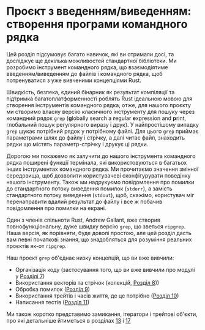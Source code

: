 # Проєкт з введенням/виведенням: створення програми командного рядка

Цей розділ підсумовує багато навичок, які ви отримали досі, та досліджує ще 
декілька можливостей стандартної бібліотеки. Ми розробимо інструмент командного
рядка, що взаємодіятиме введенням/виведенням до файлів і командного рядка, щоб
потренуватися з уже вивченими концепціями Rust.

Швидкість, безпека, єдиний бінарник як результат компіляції та підтримка 
багатоплатформенності роблять Rust ідеальною мовою для створення інструментів 
командного рядка, отже, для нашого проєкту ми створимо власну версію класичного 
інструменту для пошуку через командний рядок `grep` (**g**lobally search a 
**r**egular **e**xpression and **p**rint, глобальний пошук регулярного виразу і 
друк). У найпростішому випадку `grep` шукає потрібний рядок у потрібному файлі.
Для цього `grep` приймає параметрами шлях до файлу і стрічку, а далі читає файл,
знаходить рядки що містять параметр-стрічку і друкує ці рядки.

Дорогою ми покажемо як залучити до нашого інструмента командного рядка поширені
функції термінала, які використовуються в багатьох інших інструментах 
командного рядка. Ми прочитаємо значення змінної середовища, щоб дозволити 
користувачеві сконфігурувати поведінку нашого інструменту. Також ми надрукуємо
повідомлення про помилки до стандартного потоку виведення помилок (`stderr`), а
замість стандартного потоку виведення (`stdout`), щоб, скажімо, користувач міг
перенаправити вдалий результат до файлу і все ж побачив повідомлення про помилки
на екрані.

Один з членів спільноти Rust, Andrew Gallant, вже створив повнофункціональну, 
дуже швидку версію `grep`, що зветься `ripgrep`. Наша версія, як порівняти, буде
доволі простою, але цей розділ дасть вам певні початкові знання, що знадобляться
для розуміння реальних проєктів як-от `ripgrep`.

Наш проєкт `grep` об'єднає низку концепцій, що ви вже вивчили:

* Організація коду (застосування того, що ви вже вивчили про модулі у 
[Розділі 7][ch7]<!-- ignore -->)
* Використання векторів та стрічок (колекцій, [Розділ 8][ch8]<!-- ignore -->))
* Обробка помилок ([Розділ 9][ch9]<!-- ignore -->)
* Використання трейтів і часів життя, де це потрібно ([Розділ 10][ch10]<!-- 
ignore -->)
* Написання тестів ([Розділ 11][ch11]<!-- ignore -->)

Ми також коротко представимо замикання, ітератори і трейтові об'єкти, про які 
детальніше йтиметься в розділах [13][ch13]<!-- ignore --> і [17][ch17]<!-- 
ignore -->

[ch7]: ch07-00-managing-growing-projects-with-packages-crates-and-modules.html
[ch8]: ch08-00-common-collections.html
[ch9]: ch09-00-error-handling.html
[ch10]: ch10-00-generics.html
[ch11]: ch11-00-testing.html
[ch13]: ch13-00-functional-features.html
[ch17]: ch17-00-oop.html
